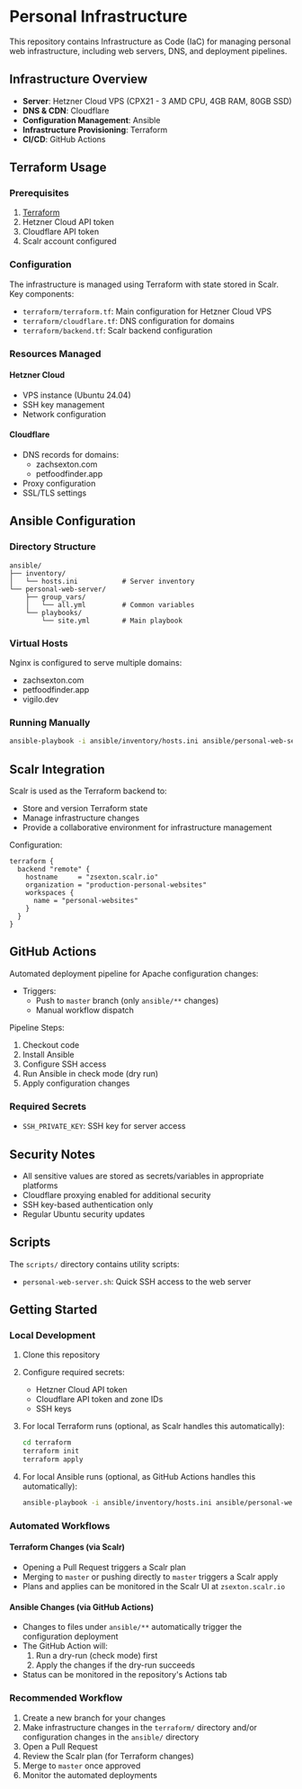 # Personal Infrastructure

This repository contains Infrastructure as Code (IaC) for managing personal web infrastructure, including web servers, DNS, and deployment pipelines.

## Infrastructure Overview

- **Server**: Hetzner Cloud VPS (CPX21 - 3 AMD CPU, 4GB RAM, 80GB SSD)
- **DNS & CDN**: Cloudflare
- **Configuration Management**: Ansible
- **Infrastructure Provisioning**: Terraform
- **CI/CD**: GitHub Actions

## Terraform Usage

### Prerequisites

1. [Terraform](https://www.terraform.io/downloads.html)
2. Hetzner Cloud API token
3. Cloudflare API token
4. Scalr account configured

### Configuration

The infrastructure is managed using Terraform with state stored in Scalr. Key components:

- `terraform/terraform.tf`: Main configuration for Hetzner Cloud VPS
- `terraform/cloudflare.tf`: DNS configuration for domains
- `terraform/backend.tf`: Scalr backend configuration

### Resources Managed

#### Hetzner Cloud

- VPS instance (Ubuntu 24.04)
- SSH key management
- Network configuration

#### Cloudflare

- DNS records for domains:
  - zachsexton.com
  - petfoodfinder.app
- Proxy configuration
- SSL/TLS settings

## Ansible Configuration

### Directory Structure

```text
ansible/
├── inventory/
│   └── hosts.ini           # Server inventory
└── personal-web-server/
    ├── group_vars/
    │   └── all.yml         # Common variables
    └── playbooks/
        └── site.yml        # Main playbook
```

### Virtual Hosts

Nginx is configured to serve multiple domains:

- zachsexton.com
- petfoodfinder.app
- vigilo.dev

### Running Manually

```bash
ansible-playbook -i ansible/inventory/hosts.ini ansible/personal-web-server/playbooks/site.yml
```

## Scalr Integration

Scalr is used as the Terraform backend to:

- Store and version Terraform state
- Manage infrastructure changes
- Provide a collaborative environment for infrastructure management

Configuration:

```hcl
terraform {
  backend "remote" {
    hostname     = "zsexton.scalr.io"
    organization = "production-personal-websites"
    workspaces {
      name = "personal-websites"
    }
  }
}
```

## GitHub Actions

Automated deployment pipeline for Apache configuration changes:

- Triggers:
  - Push to `master` branch (only `ansible/**` changes)
  - Manual workflow dispatch

Pipeline Steps:

1. Checkout code
2. Install Ansible
3. Configure SSH access
4. Run Ansible in check mode (dry run)
5. Apply configuration changes

### Required Secrets

- `SSH_PRIVATE_KEY`: SSH key for server access

## Security Notes

- All sensitive values are stored as secrets/variables in appropriate platforms
- Cloudflare proxying enabled for additional security
- SSH key-based authentication only
- Regular Ubuntu security updates

## Scripts

The `scripts/` directory contains utility scripts:

- `personal-web-server.sh`: Quick SSH access to the web server

## Getting Started

### Local Development

1. Clone this repository
2. Configure required secrets:
   - Hetzner Cloud API token
   - Cloudflare API token and zone IDs
   - SSH keys
3. For local Terraform runs (optional, as Scalr handles this automatically):

   ```bash
   cd terraform
   terraform init
   terraform apply
   ```

4. For local Ansible runs (optional, as GitHub Actions handles this automatically):

   ```bash
   ansible-playbook -i ansible/inventory/hosts.ini ansible/personal-web-server/playbooks/site.yml
   ```

### Automated Workflows

#### Terraform Changes (via Scalr)

- Opening a Pull Request triggers a Scalr plan
- Merging to `master` or pushing directly to `master` triggers a Scalr apply
- Plans and applies can be monitored in the Scalr UI at `zsexton.scalr.io`

#### Ansible Changes (via GitHub Actions)

- Changes to files under `ansible/**` automatically trigger the configuration deployment
- The GitHub Action will:
  1. Run a dry-run (check mode) first
  2. Apply the changes if the dry-run succeeds
- Status can be monitored in the repository's Actions tab

### Recommended Workflow

1. Create a new branch for your changes
2. Make infrastructure changes in the `terraform/` directory and/or configuration changes in the `ansible/` directory
3. Open a Pull Request
4. Review the Scalr plan (for Terraform changes)
5. Merge to `master` once approved
6. Monitor the automated deployments
